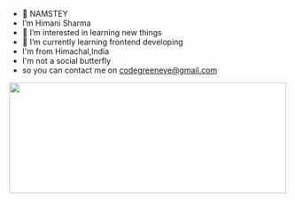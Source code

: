 - 👋 NAMSTEY
-  I’m Himani Sharma
- 👀 I’m interested in learning new things
- 🌱 I’m currently learning  frontend developing
-   I'm from Himachal,India
-   I'm not a social butterfly
-   so you can contact me on codegreeneye@gmail.com
  <img align="left" width="500" height="200" src="https://encrypted-tbn0.gstatic.com/images?q=tbn:ANd9GcTSIU0KvVmK7DoOn-AIdmiJ22e8Kq-SYi6y8HJvvCjCUlkXyQ_0XyP3VyxqF6_dUUnn5wc&usqp=CAU/100/100">


